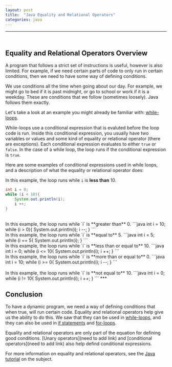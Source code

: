 ```yaml
---
layout: post
title:  "Java Equality and Relational Operators"
categories: java
---
```

***
## <br/> Equality and Relational Operators Overview

A program that follows a strict set of instructions is useful, however is also limited. For example, if we need certain parts of code to only run in certain conditions, then we need to have some way of defining conditions. 

We use conditions all the time when going about our day. For example, we might go to bed if it is past midnight, or go to school or work if it is a weekday. These are conditions that we follow (sometimes loosely). Java follows them exactly. 

Let's take a look at an example you might already be familiar with: [while-loops](/java/2019/06/18/While-Loops.html).

While-loops use a conditional expression that is evaluted before the loop code is run. Inside this conditional expression, you usually have two variables or values and some kind of equality or relational operator (there are exceptions). Each conditional expression evaluates to either `true` or `false`. In the case of a while loop, the loop runs if the conditional expression is `true`. 

Here are some examples of conditional expressions used in while loops, and a description of what the equality or relational operator does:

In this example, the loop runs while `i` is **less than** 10. 
```java
int i = 0;
while (i < 10){
    System.out.println(i);
    i ++;
}
```
<br/>
In this example, the loop runs while `i` is **greater than** 0. 
```java
int i = 10;
while (i > 0){
    System.out.println(i);
    i --;
}
```
<br/>
In this example, the loop runs while `i` is **equal to** 5. 
```java
int i = 5;
while (i == 5{
    System.out.println(i);
}
```
<br/>
In this example, the loop runs while `i` is **less than or equal to** 10. 
```java
int i = 0;
while (i <= 10{
    System.out.println(i);
    i ++;
}
```
<br/>
In this example, the loop runs while `i` is **more than or equal to** 0. 
```java
int i = 10;
while (i >= 0{
    System.out.println(i);
    i --;
}
```
<br/>
<br/>
In this example, the loop runs while `i` is **not equal to** 10. 
```java
int i = 0;
while (i != 10{
    System.out.println(i);
    i ++;
}
```
***
<br/>

## Conclusion

To have a dynamic program, we need a way of defining conditions that when true, will run certain code. Equality and relational operators help give us the ability to do this. We saw that they can be used in [while-loops](/java/2019/06/18/While-Loops.html), and they can also be used in [if statements](/java/2019/06/18/Java-If-Statements.html) and [for-loops](/java/2019/06/19/Java-For-Loops.html).

Equality and relational operators are only part of the equation for defining good conditions. [Unary operators](need to add link) and [conditional operators](need to add link) also help defind conditional expressions. 

For more information on equality and relational operators, see the [Java tutorial](https://docs.oracle.com/javase/tutorial/java/nutsandbolts/op2.html) on the subject.